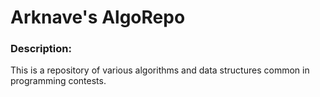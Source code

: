 Arknave's AlgoRepo
===

### Description: 
This is a repository of various algorithms and data structures common in programming contests.
